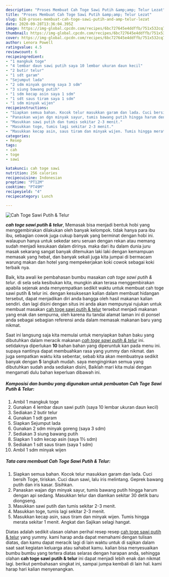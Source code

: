 ```yaml
---
description: "Proses Membuat Cah Toge Sawi Putih &amp;amp; Telur Lezat"
title: "Proses Membuat Cah Toge Sawi Putih &amp;amp; Telur Lezat"
slug: 628-proses-membuat-cah-toge-sawi-putih-and-amp-telur-lezat
date: 2020-09-28T13:36:04.395Z
image: https://img-global.cpcdn.com/recipes/6bc727645e4ddffb/751x532cq70/cah-toge-sawi-putih-telur-foto-resep-utama.jpg
thumbnail: https://img-global.cpcdn.com/recipes/6bc727645e4ddffb/751x532cq70/cah-toge-sawi-putih-telur-foto-resep-utama.jpg
cover: https://img-global.cpcdn.com/recipes/6bc727645e4ddffb/751x532cq70/cah-toge-sawi-putih-telur-foto-resep-utama.jpg
author: Lenora Powell
ratingvalue: 4.5
reviewcount: 6
recipeingredient:
- "1 mangkuk toge"
- "4 lembar daun sawi putih saya 10 lembar ukuran daun kecil"
- "2 butir telur"
- "1 sdt garam"
- "Sejumput lada"
- "2 sdm minyak goreng saya 3 sdm"
- "3 siung bawang putih"
- "1 sdm kecap asin saya 1 sdm"
- "1 sdt saus tiram saya 1 sdm"
- "1 sdm minyak wijen"
recipeinstructions:
- "Siapkan semua bahan. Kocok telur masukkan garam dan lada. Cuci bersih Toge, tiriskan. Cuci daun sawi, lalu iris melintang. Geprek bawang putih dan iris kasar. Sisihkan."
- "Panaskan wajan dgn minyak sayur, tumis bawang putih hingga harum dengan api sedang. Masukkan telur dan diamkan sekitar 30 detik baru diongseng."
- "Masukkan sawi putih dan tumis sekitar 2-3 menit."
- "Masukkan toge, tumis lagi sekitar 2-3 menit."
- "Masukkan kecap asin, saus tiram dan minyak wijen. Tumis hingga merata sekitar 1 menit. Angkat dan Sajikan selagi hangat."
categories:
- Resep
tags:
- cah
- toge
- sawi

katakunci: cah toge sawi 
nutrition: 256 calories
recipecuisine: Indonesian
preptime: "PT12M"
cooktime: "PT49M"
recipeyield: "4"
recipecategory: Lunch

---
```



![Cah Toge Sawi Putih &amp; Telur](https://img-global.cpcdn.com/recipes/6bc727645e4ddffb/751x532cq70/cah-toge-sawi-putih-telur-foto-resep-utama.jpg)

<b><i>cah toge sawi putih &amp; telur</i></b>, Memasak bisa menjadi bentuk hobi yang menggembirakan dilakukan oleh banyak kelompok. tidak hanya para ibu ibu, sebagian cowok juga cukup banyak yang berminat dengan hobi ini. walaupun hanya untuk sekedar seru seruan dengan rekan atau memang sudah menjadi kesukaan dalam dirinya. maka dari itu dalam dunia juru masak sekarang sangat banyak ditemukan laki laki dengan kemampuan memasak yang hebat, dan banyak sekali juga kita jumpai di bermacam warung makan dan hotel yang mempekerjakan koki cowok sebagai koki terbaik nya.

Baik, kita awali ke pembahasan bumbu masakan <i>cah toge sawi putih &amp; telur</i>. di sela sela kesibukan kita, mungkin akan terasa menggembirakan apabila sejenak anda menyempatkan sedikit waktu untuk membuat cah toge sawi putih &amp; telur ini. dengan kesuksesan kalian dalam membuat hidangan tersebut, dapat menjadikan diri anda bangga oleh hasil makanan kalian sendiri. dan lagi disini dengan situs ini anda akan mempunyai rujukan untuk membuat masakan <u>cah toge sawi putih &amp; telur</u> tersebut menjadi makanan yang enak dan sempurna, oleh karena itu tandai alamat laman ini di ponsel anda sebagai sebagian referensi anda dalam memasak makanan baru yang nikmat.




Saat ini langsung saja kita memulai untuk menyiapkan bahan baku yang dibutuhkan dalam meracik makanan <u><i>cah toge sawi putih &amp; telur</i></u> ini. setidaknya diperlukan <b>10</b> bahan bahan yang diperuntuk kan pada menu ini. supaya nantinya dapat membuahkan rasa yang yummy dan nikmat. dan juga sempatkan waktu kita sebentar, sebab kita akan membuatnya sedikit banyak dengan <b>5</b> langkah mudah. saya menginginkan semua yang dibutuhkan sudah anda sediakan disini, Baiklah mari kita mulai dengan mengamati dulu bahan keperluan dibawah ini.

<!--inarticleads1-->

##### Komposisi dan bumbu yang digunakan untuk pembuatan Cah Toge Sawi Putih &amp; Telur:

1. Ambil 1 mangkuk toge
1. Gunakan 4 lembar daun sawi putih (saya 10 lembar ukuran daun kecil)
1. Sediakan 2 butir telur
1. Gunakan 1 sdt garam
1. Siapkan Sejumput lada
1. Gunakan 2 sdm minyak goreng (saya 3 sdm)
1. Sediakan 3 siung bawang putih
1. Siapkan 1 sdm kecap asin (saya 1½ sdm)
1. Sediakan 1 sdt saus tiram (saya 1 sdm)
1. Ambil 1 sdm minyak wijen




<!--inarticleads2-->

##### Tata cara membuat Cah Toge Sawi Putih &amp; Telur:

1. Siapkan semua bahan. Kocok telur masukkan garam dan lada. Cuci bersih Toge, tiriskan. Cuci daun sawi, lalu iris melintang. Geprek bawang putih dan iris kasar. Sisihkan.
1. Panaskan wajan dgn minyak sayur, tumis bawang putih hingga harum dengan api sedang. Masukkan telur dan diamkan sekitar 30 detik baru diongseng.
1. Masukkan sawi putih dan tumis sekitar 2-3 menit.
1. Masukkan toge, tumis lagi sekitar 2-3 menit.
1. Masukkan kecap asin, saus tiram dan minyak wijen. Tumis hingga merata sekitar 1 menit. Angkat dan Sajikan selagi hangat.




Diatas adalah sedikit ulasan olahan perihal resep resep <u>cah toge sawi putih &amp; telur</u> yang yummy. kami harap anda dapat memahami dengan tulisan diatas, dan kamu dapat meracik lagi di lain waktu untuk di sajikan dalam saat saat kegiatan keluarga atau sahabat kamu. kalian bisa menyesuaikan bumbu bumbu yang tertera diatas selaras dengan harapan anda, sehingga olahan <b>cah toge sawi putih &amp; telur</b> ini dapat menjadi lebih enak dan nikmat lagi. berikut pembahasan singkat ini, sampai jumpa kembali di lain hal. kami harap hari kalian menyenangkan.
